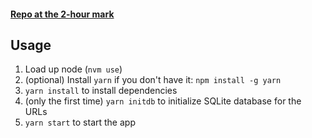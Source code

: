#### [Repo at the 2-hour mark](https://github.com/gracjan-grala/shortener/tree/c3d98104d49d2f9b3104afea69a58f8e3d54457e)

## Usage

1. Load up node (`nvm use`)
1. (optional) Install `yarn` if you don't have it: `npm install -g yarn`
1. `yarn install` to install dependencies
1. (only the first time) `yarn initdb` to initialize SQLite database for the URLs
1. `yarn start` to start the app
